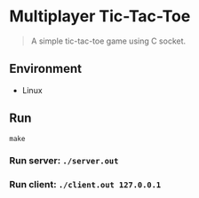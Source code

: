 # Multiplayer Tic-Tac-Toe

> A simple tic-tac-toe game using C socket.

## Environment

- Linux

## Run

```
make
```
### Run server: `./server.out`
### Run client: `./client.out 127.0.0.1`
